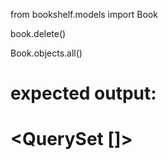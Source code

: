 from bookshelf.models import Book

book.delete()

Book.objects.all()

# expected output:
# <QuerySet []>